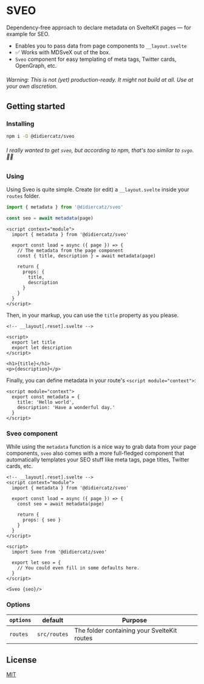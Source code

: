 # SVEO

Dependency-free approach to declare metadata on SvelteKit pages — for example for SEO.

- Enables you to pass data from page components to `__layout.svelte`
- :white_check_mark: Works with MDSveX out of the box.
- `Sveo` component for easy templating of meta tags, Twitter cards, OpenGraph, etc.

###### Warning: This is not (yet) production-ready. It might not build at all. Use at your own discretion.

## Getting started

### Installing

```bash
npm i -D @didiercatz/sveo
```

###### I really wanted to get `sveo`, but according to npm, that's too similar to `svgo`. :man_shrugging:

### Using

Using Sveo is quite simple. Create (or edit) a `__layout.svelte` inside your `routes` folder.

```js
import { metadata } from '@didiercatz/sveo'

const seo = await metadata(page)
```

```svelte
<script context="module">
  import { metadata } from '@didiercatz/sveo'

  export const load = async ({ page }) => {
    // The metadata from the page component
    const { title, description } = await metadata(page)

    return {
      props: {
        title,
        description
      }
    }
  }
</script>
```

Then, in your markup, you can use the `title` property as you please.

```svelte
<!-- __layout[.reset].svelte -->

<script>
  export let title
  export let description
</script>

<h1>{title}</h1>
<p>{description}</p>
```

Finally, you can define metadata in your route's `<script module="context">`:

```svelte
<script module="context">
  export const metadata = {
    title: 'Hello world',
    description: 'Have a wonderful day.'
  }
</script>
```

### Sveo component

While using the `metadata` function is a nice way to grab data from your page components, `sveo` also comes with a more full-fledged component that automatically templates your SEO stuff like meta tags, page titles, Twitter cards, etc.

```svelte
<!-- __layout[.reset].svelte -->
<script context="module">
  import { metadata } from '@didiercatz/sveo'

  export const load = async ({ page }) => {
    const seo = await metadata(page)

    return {
      props: { seo }
    }
  }
</script>

<script>
  import Sveo from '@didiercatz/sveo'

  export let seo = {
    // You could even fill in some defaults here.
  }
</script>

<Sveo {seo}/>
```

### Options

| `options` | default      | Purpose                                     |
| --------- | ------------ | ------------------------------------------- |
| `routes`  | `src/routes` | The folder containing your SvelteKit routes |

## License

[MIT](https://github.com/didier/sveo/blob/main/LICENSE)
